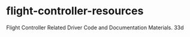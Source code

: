 # flight-controller-resources
Flight Controller Related Driver Code and Documentation Materials.
33d